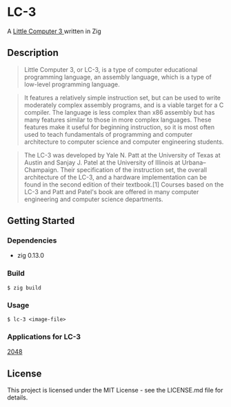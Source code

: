 # LC-3
A [ Little Computer 3 ](https://en.wikipedia.org/wiki/Little_Computer_3) written in Zig

## Description
> Little Computer 3, or LC-3, is a type of computer educational programming language, an assembly language, which is a type of low-level programming language.

> It features a relatively simple instruction set, but can be used to write moderately complex assembly programs, and is a viable target for a C compiler. The language is less complex than x86 assembly but has many features similar to those in more complex languages. These features make it useful for beginning instruction, so it is most often used to teach fundamentals of programming and computer architecture to computer science and computer engineering students.

> The LC-3 was developed by Yale N. Patt at the University of Texas at Austin and Sanjay J. Patel at the University of Illinois at Urbana–Champaign. Their specification of the instruction set, the overall architecture of the LC-3, and a hardware implementation can be found in the second edition of their textbook.[1] Courses based on the LC-3 and Patt and Patel's book are offered in many computer engineering and computer science departments.

## Getting Started

### Dependencies

* zig 0.13.0

### Build

```
$ zig build
```

### Usage

```
$ lc-3 <image-file>
```

### Applications for LC-3
[2048](https://github.com/rpendleton/lc3-2048)

## License
This project is licensed under the MIT License - see the LICENSE.md file for details.
